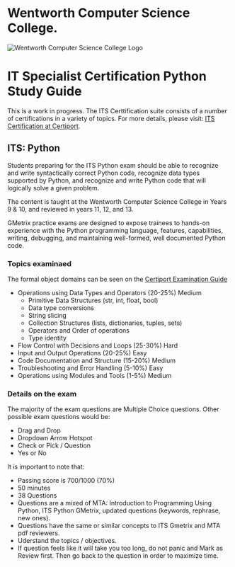 # Wentworth Computer Science College.
![Wentworth Computer Science College Logo](https://www.wentworthcomputerscience.school.nz/wp-content/uploads/2022/11/Wentworth-Computer-Science-Logo-300x287.png)
# IT Specialist Certification Python Study Guide


This is a work in progress. The ITS Certtification suite consists of a number of certifications in a variety of topics. For more details, please visit: [ITS Certification at Certiport](https://certiport.pearsonvue.com/Certifications/ITSpecialist/Certification/Certify.aspx). 

## ITS: Python
Students preparing for the ITS Python exam should be able to recognize and write syntactically correct Python code, recognize data types supported by Python, and recognize and write Python code that will logically solve a given problem.

The content is taught at the Wentworth Computer Science College in Years 9 & 10, and reviewed in years 11, 12, and 13. 

GMetrix practice exams are designed to expose trainees to hands-on experience with the Python programming language, features, capabilities, writing, debugging, and maintaining well-formed, well documented Python code.

### Topics examinaed
The formal object domains can be seen on the [Certiport Examination Guide](https://certiport.pearsonvue.com/fc/ITS/python)
* Operations using Data Types and Operators (20-25%) Medium
  * Primitive Data Structures (str, int, float, bool)
  * Data type conversions
  * String slicing
  * Collection Structures (lists, dictionaries, tuples, sets)
  * Operators and Order of operations
  * Type identity 
* Flow Control with Decisions and Loops (25-30%) Hard
* Input and Output Operations (20-25%) Easy
* Code Documentation and Structure (15-20%) Medium
* Troubleshooting and Error Handling (5-10%) Easy
* Operations using Modules and Tools (1-5%) Medium

### Details on the exam

The majority of the exam questions are Multiple Choice questions. Other possible exam questions would be:
* Drag and Drop
* Dropdown Arrow Hotspot
* Check or Pick / Question
* Yes or No

It is important to note that:
* Passing score is 700/1000 (70%)
* 50 minutes
* 38 Questions
* Questions are a mixed of MTA: Introduction to Programming Using Python, ITS Python GMetrix, updated questions (keywords, rephrase, new ones).
* Questions have the same or similar concepts to ITS Gmetrix and MTA pdf reviewers.
* Uderstand the topics / objectives.
* If question feels like it will take you too long, do not panic and Mark as Review first. Then go back to the question in order to maximize time.

